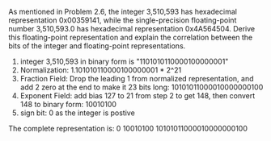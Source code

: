 As mentioned in Problem 2.6, the integer 3,510,593 has hexadecimal
representation 0x00359141, while the single-precision floating-point number
3,510,593.0 has hexadecimal representation 0x4A564504. Derive this
floating-point representation and explain the correlation between the bits of
the integer and floating-point representations.

1. integer 3,510,593 in binary form is "1101010110000100000001"
2. Normalization: 1.101010110000100000001 * 2^21
3. Fraction Field: Drop the leading 1 from normalized representation, and add 2 zero at the end to make it 23 bits long: 10101011000010000000100
4. Exponent Field: add bias 127 to 21 from step 2 to get 148, then convert 148 to binary form: 10010100
5. sign bit: 0 as the integer is postive

The complete representation is: 0 10010100 10101011000010000000100
